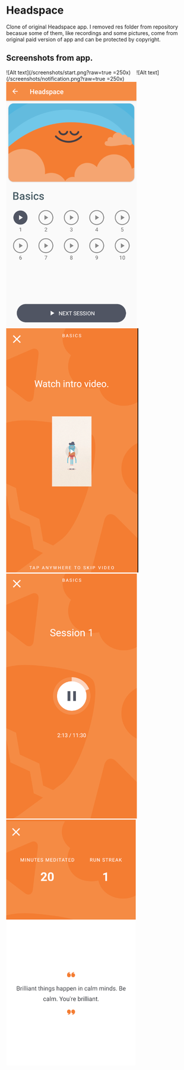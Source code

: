 # Headspace
Clone of original Headspace app. I removed res folder from repository becasue some of them, like recordings and some pictures, come from original paid version of app and can be protected by copyright.


## Screenshots from app.  
![Alt text](/screenshots/start.png?raw=true =250x) &nbsp; &nbsp;![Alt text](/screenshots/notification.png?raw=true =250x)
![Alt text](/screenshots/selection.png?raw=true) &nbsp; &nbsp; ![Alt text](/screenshots/video.png?raw=true)
![Alt text](/screenshots/meditation.png?raw=true) &nbsp; &nbsp; ![Alt text](/screenshots/summary.png?raw=true)
